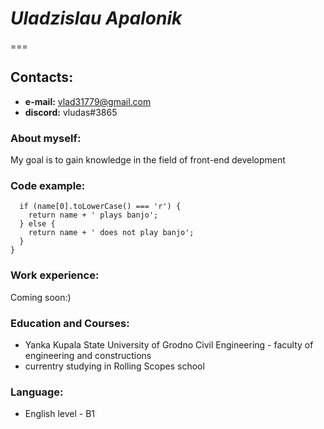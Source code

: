 # _Uladzislau Apalonik_
===
## Contacts:
* __e-mail:__ vlad31779@gmail.com
* __discord:__ vludas#3865
### About myself:
My goal is to gain knowledge in the field of front-end development
### Code example:
```function areYouPlayingBanjo(name) {
  if (name[0].toLowerCase() === 'r') {
    return name + ' plays banjo';
  } else {
    return name + ' does not play banjo';
  }
}
```
### Work experience:
Coming soon:)
### Education and Courses:
* Yanka Kupala State University of Grodno Civil Engineering - faculty of engineering and constructions
* currentry studying in Rolling Scopes school
### Language:
* English level - B1 

